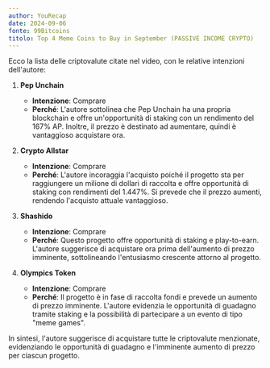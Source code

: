 ```yaml
---
author: YouRecap
date: 2024-09-06
fonte: 99Bitcoins
titolo: Top 4 Meme Coins to Buy in September (PASSIVE INCOME CRYPTO)
---
```


Ecco la lista delle criptovalute citate nel video, con le relative intenzioni dell'autore:

1. **Pep Unchain**
   - **Intenzione**: Comprare
   - **Perché**: L'autore sottolinea che Pep Unchain ha una propria blockchain e offre un'opportunità di staking con un rendimento del 167% AP. Inoltre, il prezzo è destinato ad aumentare, quindi è vantaggioso acquistare ora.

2. **Crypto Allstar**
   - **Intenzione**: Comprare
   - **Perché**: L'autore incoraggia l'acquisto poiché il progetto sta per raggiungere un milione di dollari di raccolta e offre opportunità di staking con rendimenti del 1.447%. Si prevede che il prezzo aumenti, rendendo l'acquisto attuale vantaggioso.

3. **Shashido**
   - **Intenzione**: Comprare
   - **Perché**: Questo progetto offre opportunità di staking e play-to-earn. L'autore suggerisce di acquistare ora prima dell'aumento di prezzo imminente, sottolineando l'entusiasmo crescente attorno al progetto.

4. **Olympics Token**
   - **Intenzione**: Comprare
   - **Perché**: Il progetto è in fase di raccolta fondi e prevede un aumento di prezzo imminente. L'autore evidenzia le opportunità di guadagno tramite staking e la possibilità di partecipare a un evento di tipo "meme games".

In sintesi, l'autore suggerisce di acquistare tutte le criptovalute menzionate, evidenziando le opportunità di guadagno e l'imminente aumento di prezzo per ciascun progetto.

